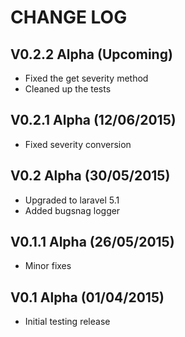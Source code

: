 CHANGE LOG
==========


## V0.2.2 Alpha (Upcoming)

* Fixed the get severity method
* Cleaned up the tests


## V0.2.1 Alpha (12/06/2015)

* Fixed severity conversion


## V0.2 Alpha (30/05/2015)

* Upgraded to laravel 5.1
* Added bugsnag logger


## V0.1.1 Alpha (26/05/2015)

* Minor fixes


## V0.1 Alpha (01/04/2015)

* Initial testing release
